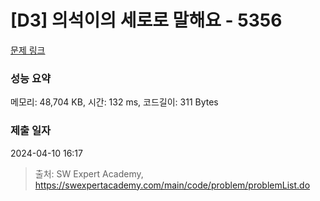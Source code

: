 # [D3] 의석이의 세로로 말해요 - 5356 

[문제 링크](https://swexpertacademy.com/main/code/problem/problemDetail.do?contestProbId=AWVWgkP6sQ0DFAUO) 

### 성능 요약

메모리: 48,704 KB, 시간: 132 ms, 코드길이: 311 Bytes

### 제출 일자

2024-04-10 16:17



> 출처: SW Expert Academy, https://swexpertacademy.com/main/code/problem/problemList.do